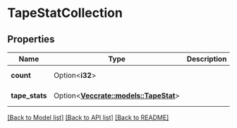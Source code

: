 # TapeStatCollection

## Properties

Name | Type | Description | Notes
------------ | ------------- | ------------- | -------------
**count** | Option<**i32**> |  | [optional][readonly]
**tape_stats** | Option<[**Vec<crate::models::TapeStat>**](tape_stat.md)> |  | [optional][readonly]

[[Back to Model list]](../README.md#documentation-for-models) [[Back to API list]](../README.md#documentation-for-api-endpoints) [[Back to README]](../README.md)


